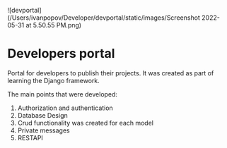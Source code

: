 ![devportal](/Users/ivanpopov/Developer/devportal/static/images/Screenshot 2022-05-31 at 5.50.55 PM.png)

# Developers portal

Portal for developers to publish their projects. It was created as part of learning the Django framework.

The main points that were developed:

1. Authorization and authentication
2. Database Design
3. Crud functionality was created for each model
4. Private messages
5. RESTAPI

